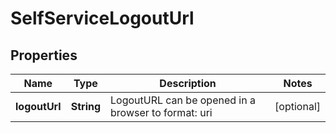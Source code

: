 

# SelfServiceLogoutUrl


## Properties

Name | Type | Description | Notes
------------ | ------------- | ------------- | -------------
**logoutUrl** | **String** | LogoutURL can be opened in a browser to  format: uri |  [optional]



